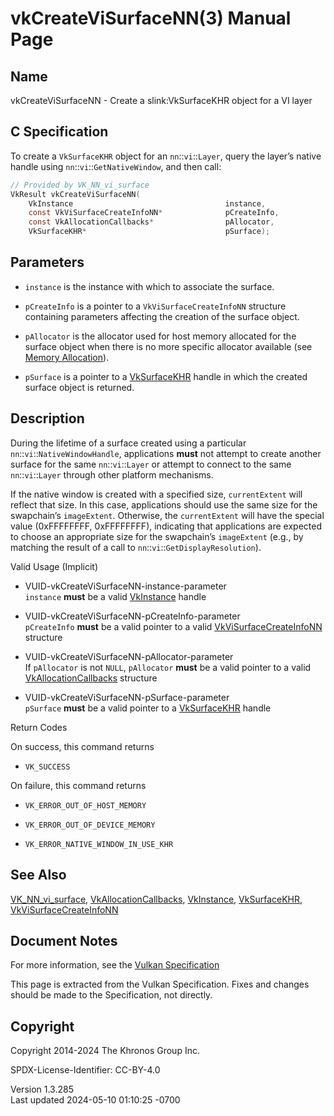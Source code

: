# vkCreateViSurfaceNN(3) Manual Page

## Name

vkCreateViSurfaceNN - Create a slink:VkSurfaceKHR object for a VI layer



## <a href="#_c_specification" class="anchor"></a>C Specification

To create a `VkSurfaceKHR` object for an `nn`::`vi`::`Layer`, query the
layer’s native handle using `nn`::`vi`::`GetNativeWindow`, and then
call:

``` c
// Provided by VK_NN_vi_surface
VkResult vkCreateViSurfaceNN(
    VkInstance                                  instance,
    const VkViSurfaceCreateInfoNN*              pCreateInfo,
    const VkAllocationCallbacks*                pAllocator,
    VkSurfaceKHR*                               pSurface);
```

## <a href="#_parameters" class="anchor"></a>Parameters

- `instance` is the instance with which to associate the surface.

- `pCreateInfo` is a pointer to a `VkViSurfaceCreateInfoNN` structure
  containing parameters affecting the creation of the surface object.

- `pAllocator` is the allocator used for host memory allocated for the
  surface object when there is no more specific allocator available (see
  <a
  href="https://registry.khronos.org/vulkan/specs/1.3-extensions/html/vkspec.html#memory-allocation"
  target="_blank" rel="noopener">Memory Allocation</a>).

- `pSurface` is a pointer to a [VkSurfaceKHR](https://registry.khronos.org/vulkan/specs/1.3-extensions/man/html/VkSurfaceKHR.html) handle
  in which the created surface object is returned.

## <a href="#_description" class="anchor"></a>Description

During the lifetime of a surface created using a particular
`nn`::`vi`::`NativeWindowHandle`, applications **must** not attempt to
create another surface for the same `nn`::`vi`::`Layer` or attempt to
connect to the same `nn`::`vi`::`Layer` through other platform
mechanisms.

If the native window is created with a specified size, `currentExtent`
will reflect that size. In this case, applications should use the same
size for the swapchain’s `imageExtent`. Otherwise, the `currentExtent`
will have the special value (0xFFFFFFFF, 0xFFFFFFFF), indicating that
applications are expected to choose an appropriate size for the
swapchain’s `imageExtent` (e.g., by matching the result of a call to
`nn`::`vi`::`GetDisplayResolution`).

Valid Usage (Implicit)

- <a href="#VUID-vkCreateViSurfaceNN-instance-parameter"
  id="VUID-vkCreateViSurfaceNN-instance-parameter"></a>
  VUID-vkCreateViSurfaceNN-instance-parameter  
  `instance` **must** be a valid [VkInstance](https://registry.khronos.org/vulkan/specs/1.3-extensions/man/html/VkInstance.html) handle

- <a href="#VUID-vkCreateViSurfaceNN-pCreateInfo-parameter"
  id="VUID-vkCreateViSurfaceNN-pCreateInfo-parameter"></a>
  VUID-vkCreateViSurfaceNN-pCreateInfo-parameter  
  `pCreateInfo` **must** be a valid pointer to a valid
  [VkViSurfaceCreateInfoNN](https://registry.khronos.org/vulkan/specs/1.3-extensions/man/html/VkViSurfaceCreateInfoNN.html) structure

- <a href="#VUID-vkCreateViSurfaceNN-pAllocator-parameter"
  id="VUID-vkCreateViSurfaceNN-pAllocator-parameter"></a>
  VUID-vkCreateViSurfaceNN-pAllocator-parameter  
  If `pAllocator` is not `NULL`, `pAllocator` **must** be a valid
  pointer to a valid [VkAllocationCallbacks](https://registry.khronos.org/vulkan/specs/1.3-extensions/man/html/VkAllocationCallbacks.html)
  structure

- <a href="#VUID-vkCreateViSurfaceNN-pSurface-parameter"
  id="VUID-vkCreateViSurfaceNN-pSurface-parameter"></a>
  VUID-vkCreateViSurfaceNN-pSurface-parameter  
  `pSurface` **must** be a valid pointer to a
  [VkSurfaceKHR](https://registry.khronos.org/vulkan/specs/1.3-extensions/man/html/VkSurfaceKHR.html) handle

Return Codes

On success, this command returns  
- `VK_SUCCESS`

On failure, this command returns  
- `VK_ERROR_OUT_OF_HOST_MEMORY`

- `VK_ERROR_OUT_OF_DEVICE_MEMORY`

- `VK_ERROR_NATIVE_WINDOW_IN_USE_KHR`

## <a href="#_see_also" class="anchor"></a>See Also

[VK_NN_vi_surface](https://registry.khronos.org/vulkan/specs/1.3-extensions/man/html/VK_NN_vi_surface.html),
[VkAllocationCallbacks](https://registry.khronos.org/vulkan/specs/1.3-extensions/man/html/VkAllocationCallbacks.html),
[VkInstance](https://registry.khronos.org/vulkan/specs/1.3-extensions/man/html/VkInstance.html), [VkSurfaceKHR](https://registry.khronos.org/vulkan/specs/1.3-extensions/man/html/VkSurfaceKHR.html),
[VkViSurfaceCreateInfoNN](https://registry.khronos.org/vulkan/specs/1.3-extensions/man/html/VkViSurfaceCreateInfoNN.html)

## <a href="#_document_notes" class="anchor"></a>Document Notes

For more information, see the <a
href="https://registry.khronos.org/vulkan/specs/1.3-extensions/html/vkspec.html#vkCreateViSurfaceNN"
target="_blank" rel="noopener">Vulkan Specification</a>

This page is extracted from the Vulkan Specification. Fixes and changes
should be made to the Specification, not directly.

## <a href="#_copyright" class="anchor"></a>Copyright

Copyright 2014-2024 The Khronos Group Inc.

SPDX-License-Identifier: CC-BY-4.0

Version 1.3.285  
Last updated 2024-05-10 01:10:25 -0700
